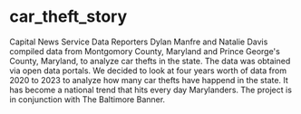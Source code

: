 # car_theft_story
Capital News Service Data Reporters Dylan Manfre and Natalie Davis compiled data from Montgomory County, Maryland and Prince George's County, Maryland, to analyze car thefts in the state. The data was obtained via open data portals.
We decided to look at four years worth of data from 2020 to 2023 to analyze how many car thefts have happend in the state. It has become a national trend that hits every day Marylanders.
The project is in conjunction with The Baltimore Banner. 
